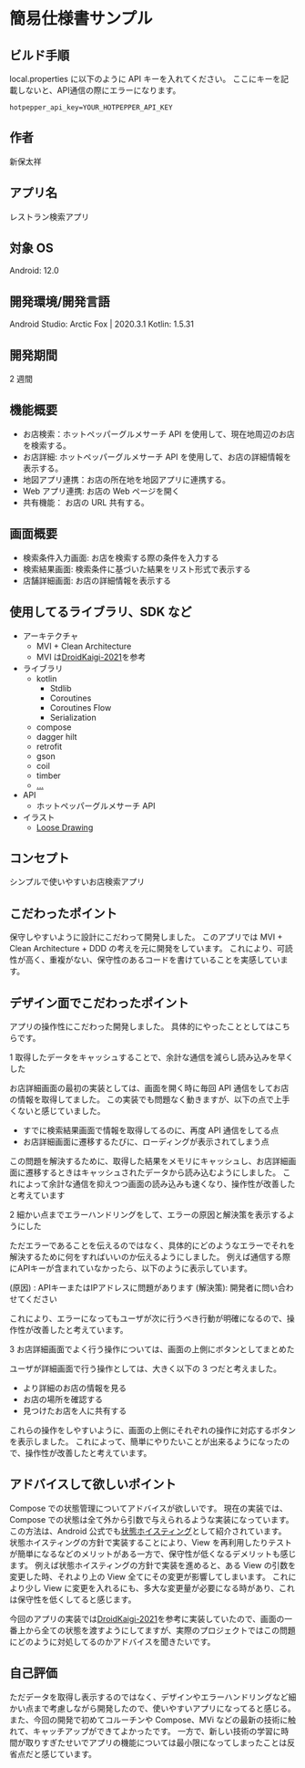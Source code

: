 # 簡易仕様書サンプル

## ビルド手順

local.properties に以下のように API キーを入れてください。
ここにキーを記載しないと、API通信の際にエラーになります。

```local.properties
hotpepper_api_key=YOUR_HOTPEPPER_API_KEY
```

## 作者

新保太祥

## アプリ名

レストラン検索アプリ

## 対象 OS

Android: 12.0

## 開発環境/開発言語

Android Studio: Arctic Fox | 2020.3.1
Kotlin: 1.5.31

## 開発期間

2 週間

## 機能概要

- お店検索：ホットペッパーグルメサーチ API を使用して、現在地周辺のお店を検索する。
- お店詳細: ホットペッパーグルメサーチ API を使用して、お店の詳細情報を表示する。
- 地図アプリ連携：お店の所在地を地図アプリに連携する。
- Web アプリ連携: お店の Web ページを開く
- 共有機能： お店の URL 共有する。

## 画面概要

- 検索条件入力画面: お店を検索する際の条件を入力する
- 検索結果画面: 検索条件に基づいた結果をリスト形式で表示する
- 店舗詳細画面: お店の詳細情報を表示する

## 使用してるライブラリ、SDK など

- アーキテクチャ
  - MVI + Clean Architecture
  - MVI は[DroidKaigi-2021](https://github.com/DroidKaigi/conference-app-2021)を参考
- ライブラリ
  - kotlin
    - Stdlib
    - Coroutines
    - Coroutines Flow
    - Serialization
  - compose
  - dagger hilt
  - retrofit
  - gson
  - coil
  - timber
  - [...](https://github.com/aaazlkm/SearchRestaurantApp/blob/develop/gradle/common.gradle#L55-L101)
- API
  - ホットペッパーグルメサーチ API
- イラスト
  - [Loose Drawing](https://loosedrawing.com/)

## コンセプト

シンプルで使いやすいお店検索アプリ

## こだわったポイント

保守しやすいように設計にこだわって開発しました。
このアプリでは MVI + Clean Architecture + DDD の考えを元に開発をしています。
これにより、可読性が高く、重複がない、保守性のあるコードを書けていることを実感しています。

## デザイン面でこだわったポイント

アプリの操作性にこだわった開発しました。
具体的にやったこととしてはこちらです。

1 取得したデータをキャッシュすることで、余計な通信を減らし読み込みを早くした

お店詳細画面の最初の実装としては、画面を開く時に毎回 API 通信をしてお店の情報を取得してました。
この実装でも問題なく動きますが、以下の点で上手くないと感じていました。

- すでに検索結果画面で情報を取得してるのに、再度 API 通信をしてる点
- お店詳細画面に遷移するたびに、ローディングが表示されてしまう点

この問題を解決するために、取得した結果をメモリにキャッシュし、お店詳細画面に遷移するときはキャッシュされたデータから読み込むようにしました。
これによって余計な通信を抑えつつ画面の読み込みも速くなり、操作性が改善したと考えています

2 細かい点までエラーハンドリングをして、エラーの原因と解決策を表示するようにした

ただエラーであることを伝えるのではなく、具体的にどのようなエラーでそれを解決するために何をすればいいのか伝えるようにしました。
例えば通信する際にAPIキーが含まれていなかったら、以下のように表示しています。

(原因)  : APIキーまたはIPアドレスに問題があります
(解決策): 開発者に問い合わせてください

これにより、エラーになってもユーザが次に行うべき行動が明確になるので、操作性が改善したと考えています。

3 お店詳細画面でよく行う操作については、画面の上側にボタンとしてまとめた

ユーザが詳細画面で行う操作としては、大きく以下の 3 つだと考えました。

- より詳細のお店の情報を見る
- お店の場所を確認する
- 見つけたお店を人に共有する

これらの操作をしやすいように、画面の上側にそれぞれの操作に対応するボタンを表示しました。
これによって、簡単にやりたいことが出来るようになったので、操作性が改善したと考えています。

## アドバイスして欲しいポイント

Compose での状態管理についてアドバイスが欲しいです。
現在の実装では、Compose での状態は全て外から引数で与えられるような実装になっています。
この方法は、Android 公式でも[状態ホイスティング](https://developer.android.com/jetpack/compose/state?hl=ja#state-hoisting)として紹介されています。
状態ホイスティングの方針で実装することにより、View を再利用したりテストが簡単になるなどのメリットがある一方で、保守性が低くなるデメリットも感じます。
例えば状態ホイスティングの方針で実装を進めると、ある View の引数を変更した時、それより上の View 全てにその変更が影響してしまいます。
これにより少し View に変更を入れるにも、多大な変更量が必要になる時があり、これは保守性を低くしてると感じます。

今回のアプリの実装では[DroidKaigi-2021](https://github.com/DroidKaigi/conference-app-2021)を参考に実装していたので、画面の一番上から全ての状態を渡すようにしてますが、実際のプロジェクトではこの問題にどのように対処してるのかアドバイスを聞きたいです。

## 自己評価

ただデータを取得し表示するのではなく、デザインやエラーハンドリングなど細かい点まで考慮しながら開発したので、使いやすいアプリになってると感じる。
また、今回の開発で初めてコルーチンや Compose、MVi などの最新の技術に触れて、キャッチアップができてよかったです。
一方で、新しい技術の学習に時間が取りすぎたせいでアプリの機能については最小限になってしまったことは反省点だと感じています。
